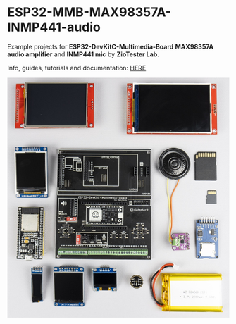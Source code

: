 # ESP32-MMB-MAX98357A-INMP441-audio

Example projects for **ESP32-DevKitC-Multimedia-Board**  **MAX98357A audio amplifier** and **INMP441 mic** by **ZioTester Lab**.

Info, guides, tutorials and documentation: [HERE](http://ziotester.github.io/hardware/mmb)

![](kit.jpg)
